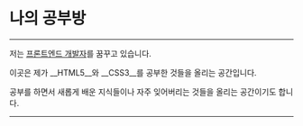 
# 나의 공부방


---------------------------------------------

저는 <u>프론트엔드 개발자</u>를 꿈꾸고 있습니다.


이곳은 제가 __HTML5__와 __CSS3__를 공부한 것들을 올리는 공간입니다.


공부를 하면서 새롭게 배운 지식들이나 자주 잊어버리는 것들을 올리는 공간이기도 합니다.


----------------------------------------------


